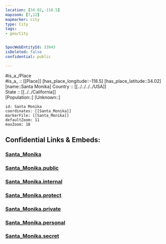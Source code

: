 ```yaml
---
location: [34.02,-118.5] 
mapzoom: [7,12] 
mapmarker: city 
type: City
tags:
- geo/City


SpocWebEntityId: 33943
isDeleted: false
confidential: public

---
```

#is_a_/Place  
#is_a_ :: [[Place]] 
[has_place_longitude::-118.5] 
[has_place_latitude::34.02] 
[name::Santa Monika] 
Country :: [[../../../../USA]]  
State :: [[../../California]]  
[Population::] 
[Unknown::] 


```leaflet
id: Santa Monika
coordinates: [[Santa_Monika]] 
markerFile: [[Santa_Monika]] 
defaultZoom: 11 
maxZoom: 18
```


## Confidential Links & Embeds: 

### [Santa_Monika](/_Standards/Earth/Continent/America~North/USA/USA~Pacific/California/counties~California/Los_Angeles,County/cities~Los_Angeles/Santa_Monika.md) 

### [Santa_Monika.public](/_public/Earth/Continent/America~North/USA/USA~Pacific/California/counties~California/Los_Angeles,County/cities~Los_Angeles/Santa_Monika.public.md) 

### [Santa_Monika.internal](/_internal/Earth/Continent/America~North/USA/USA~Pacific/California/counties~California/Los_Angeles,County/cities~Los_Angeles/Santa_Monika.internal.md) 

### [Santa_Monika.protect](/_protect/Earth/Continent/America~North/USA/USA~Pacific/California/counties~California/Los_Angeles,County/cities~Los_Angeles/Santa_Monika.protect.md) 

### [Santa_Monika.private](/_private/Earth/Continent/America~North/USA/USA~Pacific/California/counties~California/Los_Angeles,County/cities~Los_Angeles/Santa_Monika.private.md) 

### [Santa_Monika.personal](/_personal/Earth/Continent/America~North/USA/USA~Pacific/California/counties~California/Los_Angeles,County/cities~Los_Angeles/Santa_Monika.personal.md) 

### [Santa_Monika.secret](/_secret/Earth/Continent/America~North/USA/USA~Pacific/California/counties~California/Los_Angeles,County/cities~Los_Angeles/Santa_Monika.secret.md)

